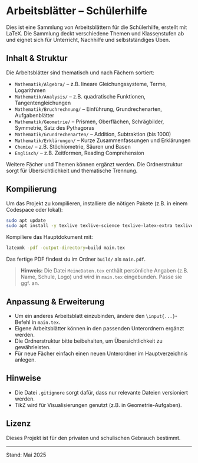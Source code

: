 # Arbeitsblätter – Schülerhilfe

Dies ist eine Sammlung von Arbeitsblättern für die Schülerhilfe, erstellt mit LaTeX. Die Sammlung deckt verschiedene Themen und Klassenstufen ab und eignet sich für Unterricht, Nachhilfe und selbstständiges Üben.

## Inhalt & Struktur

Die Arbeitsblätter sind thematisch und nach Fächern sortiert:

- `Mathematik/Algebra/` – z.B. lineare Gleichungssysteme, Terme, Logarithmen
- `Mathematik/Analysis/` – z.B. quadratische Funktionen, Tangentengleichungen
- `Mathematik/Bruchrechnung/` – Einführung, Grundrechenarten, Aufgabenblätter
- `Mathematik/Geometrie/` – Prismen, Oberflächen, Schrägbilder, Symmetrie, Satz des Pythagoras
- `Mathematik/Grundrechenarten/` – Addition, Subtraktion (bis 1000)
- `Mathematik/Erklärungen/` – Kurze Zusammenfassungen und Erklärungen
- `Chemie/` – z.B. Stöchiometrie, Säuren und Basen
- `Englisch/` – z.B. Zeitformen, Reading Comprehension

Weitere Fächer und Themen können ergänzt werden. Die Ordnerstruktur sorgt für Übersichtlichkeit und thematische Trennung.

## Kompilierung

Um das Projekt zu kompilieren, installiere die nötigen Pakete (z.B. in einem Codespace oder lokal):

```bash
sudo apt update 
sudo apt install -y texlive texlive-science texlive-latex-extra texlive-lang-german latexmk
```

Kompiliere das Hauptdokument mit:

```bash
latexmk -pdf -output-directory=build main.tex
```

Das fertige PDF findest du im Ordner `build/` als `main.pdf`.

> **Hinweis:** Die Datei `MeineDaten.tex` enthält persönliche Angaben (z.B. Name, Schule, Logo) und wird in `main.tex` eingebunden. Passe sie ggf. an.

## Anpassung & Erweiterung

- Um ein anderes Arbeitsblatt einzubinden, ändere den `\input{...}`-Befehl in `main.tex`.
- Eigene Arbeitsblätter können in den passenden Unterordnern ergänzt werden.
- Die Ordnerstruktur bitte beibehalten, um Übersichtlichkeit zu gewährleisten.
- Für neue Fächer einfach einen neuen Unterordner im Hauptverzeichnis anlegen.

## Hinweise

- Die Datei `.gitignore` sorgt dafür, dass nur relevante Dateien versioniert werden.
- TikZ wird für Visualisierungen genutzt (z.B. in Geometrie-Aufgaben).

## Lizenz

Dieses Projekt ist für den privaten und schulischen Gebrauch bestimmt.

---
Stand: Mai 2025
